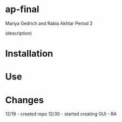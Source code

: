 ap-final
========

Mariya Gedrich and Rabia Akhtar Period 2

(description)

Installation
==========

Use
====

Changes
=====
12/19 - created repo
12/30 - started creating GUI - RA
